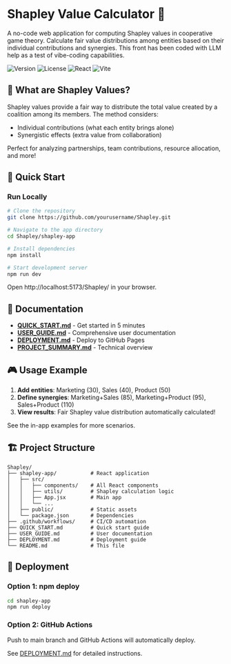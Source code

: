 # Shapley Value Calculator 🎯

A no-code web application for computing Shapley values in cooperative game theory. Calculate fair value distributions among entities based on their individual contributions and synergies. This front has been coded with LLM help as a test of vibe-coding capabilities.

![Version](https://img.shields.io/badge/version-1.0.0-blue.svg)
![License](https://img.shields.io/badge/license-MIT-green.svg)
![React](https://img.shields.io/badge/React-18-61dafb.svg)
![Vite](https://img.shields.io/badge/Vite-5-646cff.svg)

## 🎯 What are Shapley Values?

Shapley values provide a fair way to distribute the total value created by a coalition among its members. The method considers:

- Individual contributions (what each entity brings alone)
- Synergistic effects (extra value from collaboration)

Perfect for analyzing partnerships, team contributions, resource allocation, and more!

## 🚀 Quick Start

### Run Locally

```bash
# Clone the repository
git clone https://github.com/yourusername/Shapley.git

# Navigate to the app directory
cd Shapley/shapley-app

# Install dependencies
npm install

# Start development server
npm run dev
```

Open http://localhost:5173/Shapley/ in your browser.

## 📖 Documentation

- **[QUICK_START.md](QUICK_START.md)** - Get started in 5 minutes
- **[USER_GUIDE.md](USER_GUIDE.md)** - Comprehensive user documentation
- **[DEPLOYMENT.md](DEPLOYMENT.md)** - Deploy to GitHub Pages
- **[PROJECT_SUMMARY.md](PROJECT_SUMMARY.md)** - Technical overview

## 🎮 Usage Example

1. **Add entities**: Marketing (30), Sales (40), Product (50)
2. **Define synergies**: Marketing+Sales (85), Marketing+Product (95), Sales+Product (110)
3. **View results**: Fair Shapley value distribution automatically calculated!

See the in-app examples for more scenarios.


## 🏗️ Project Structure

```
Shapley/
├── shapley-app/           # React application
│   ├── src/
│   │   ├── components/    # All React components
│   │   ├── utils/         # Shapley calculation logic
│   │   ├── App.jsx        # Main app
│   │   └── ...
│   ├── public/            # Static assets
│   └── package.json       # Dependencies
├── .github/workflows/     # CI/CD automation
├── QUICK_START.md         # Quick start guide
├── USER_GUIDE.md          # User documentation
├── DEPLOYMENT.md          # Deployment guide
└── README.md              # This file
```

## 🚢 Deployment

### Option 1: npm deploy
```bash
cd shapley-app
npm run deploy
```

### Option 2: GitHub Actions
Push to main branch and GitHub Actions will automatically deploy.

See [DEPLOYMENT.md](DEPLOYMENT.md) for detailed instructions.



